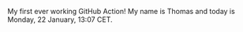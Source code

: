 My first ever working GitHub Action!
My name is Thomas and today is Monday, 22 January, 13:07 CET. 
